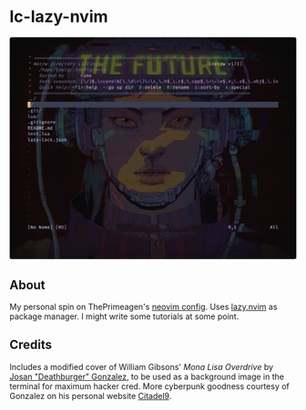 # lc-lazy-nvim
![Repository banner image](repo-imgs/config.png)

## About
My personal spin on ThePrimeagen's [neovim config](https://github.com/ThePrimeagen/init.lua).
Uses [lazy.nvim](https://github.com/folke/lazy.nvim) as package manager.
I might write some tutorials at some point.

## Credits
Includes a modified cover of William Gibsons' _Mona Lisa Overdrive_ by [Josan "Deathburger" Gonzalez](https://github.com/folke/lazy.nvim), to be used as a background image in the terminal for maximum hacker cred. 
More cyberpunk goodness courtesy of Gonzalez on his personal website [Citadel9](https://citadel9.com/).

